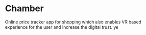 # Chamber
Online price tracker app for shopping which also enables VR based experience for the user and increase the digital trust.
ye
